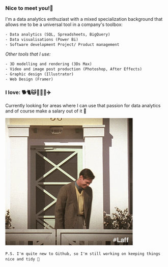 ### Nice to meet you!👋

I'm a data analytics enthuziast with a mixed specialization background that allows me to be a universal tool in a company's toolbox:
```
- Data analytics (SQL, Spreadsheets, BigQuery)
- Data visualisations (Power Bi)
- Software development Project/ Product management
```
_Other tools that I use:_
```
- 3D modelling and rendering (3Ds Max)
- Video and image post production (Photoshop, After Effects)
- Graphic design (Illustrator)
- Web Design (Framer)
```

### I love: 🐕🐈🐱🐶🍕🍔✈️

Currently looking for areas where I can use that passion for data analytics and of course make a salary out of it 🙂

![](https://github.com/milda-vystartiene/milda-vystartiene/blob/main/giphy.gif)

```P.S. I'm quite new to Github, so I'm still working on keeping things nice and tidy 🙂```

